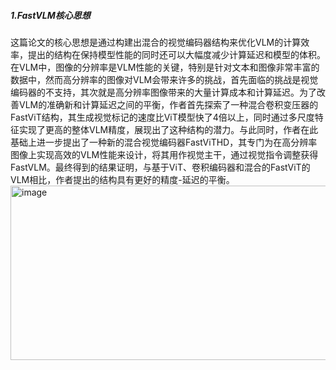 ##### 1.FastVLM核心思想
这篇论文的核心思想是通过构建出混合的视觉编码器结构来优化VLM的计算效率，提出的结构在保持模型性能的同时还可以大幅度减少计算延迟和模型的体积。在VLM中，图像的分辨率是VLM性能的关键，特别是针对文本和图像非常丰富的数据中，然而高分辨率的图像对VLM会带来许多的挑战，首先面临的挑战是视觉编码器的不支持，其次就是高分辨率图像带来的大量计算成本和计算延迟。为了改善VLM的准确新和计算延迟之间的平衡，作者首先探索了一种混合卷积变压器的FastViT结构，其生成视觉标记的速度比ViT模型快了4倍以上，同时通过多尺度特征实现了更高的整体VLM精度，展现出了这种结构的潜力。与此同时，作者在此基础上进一步提出了一种新的混合视觉编码器FastViTHD，其专门为在高分辨率图像上实现高效的VLM性能来设计，将其用作视觉主干，通过视觉指令调整获得FastVLM。最终得到的结果证明，与基于ViT、卷积编码器和混合的FastViT的VLM相比，作者提出的结构具有更好的精度-延迟的平衡。
<img width="916" height="279" alt="image" src="https://github.com/user-attachments/assets/bccc661c-8c05-4e82-8dc7-fc9302febc33" />
